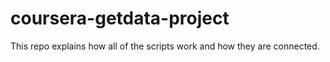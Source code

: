 coursera-getdata-project
========================

This repo explains how all of the scripts work and how they are connected.
